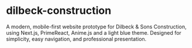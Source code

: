 # dilbeck-construction
A modern, mobile-first website prototype for Dilbeck &amp; Sons Construction, using Next.js, PrimeReact, Anime.js and a light blue theme. Designed for simplicity, easy navigation, and professional presentation.
